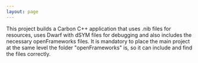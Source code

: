 ```yaml
---
layout: page
---
```


This project builds a Carbon C++ application that uses .nib files for resources, uses Dwarf with dSYM files for debugging and also includes the necessary openFrameworks files. It is mandatory to place the main project at the same level the folder \"openFrameworks\" is, so it can include and find the files correctly.